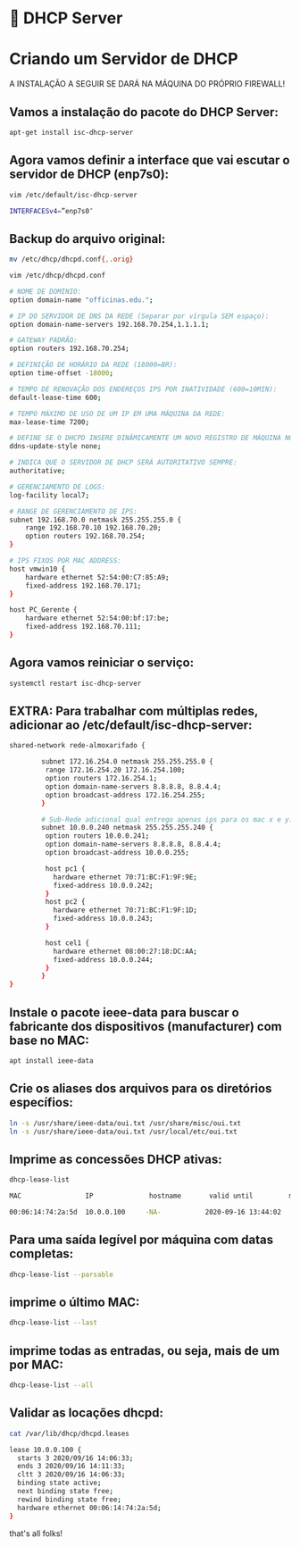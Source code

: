 # 📁 DHCP Server

# Criando um Servidor de DHCP

A INSTALAÇÃO A SEGUIR SE DARÁ NA MÁQUINA DO PRÓPRIO FIREWALL!

## Vamos a instalação do pacote do DHCP Server:

```bash
apt-get install isc-dhcp-server
```

## Agora vamos definir a interface que vai escutar o servidor de DHCP (enp7s0):

```bash
vim /etc/default/isc-dhcp-server
```

```bash
INTERFACESv4=”enp7s0″
```

## Backup do arquivo original:

```bash
mv /etc/dhcp/dhcpd.conf{,.orig}
```

```bash
vim /etc/dhcp/dhcpd.conf
```

```bash
# NOME DE DOMÍNIO:
option domain-name "officinas.edu.";

# IP DO SERVIDOR DE DNS DA REDE (Separar por vírgula SEM espaço):
option domain-name-servers 192.168.70.254,1.1.1.1;

# GATEWAY PADRÃO:
option routers 192.168.70.254;

# DEFINIÇÃO DE HORÁRIO DA REDE (18000=BR):
option time-offset -18000;

# TEMPO DE RENOVAÇÃO DOS ENDEREÇOS IPS POR INATIVIDADE (600=10MIN):
default-lease-time 600;

# TEMPO MÁXIMO DE USO DE UM IP EM UMA MÁQUINA DA REDE:
max-lease-time 7200;

# DEFINE SE O DHCPD INSERE DINÂMICAMENTE UM NOVO REGISTRO DE MÁQUINA NO DNS SERVER AO FORNECER UM IP:
ddns-update-style none;

# INDICA QUE O SERVIDOR DE DHCP SERÁ AUTORITATIVO SEMPRE:
authoritative;

# GERENCIAMENTO DE LOGS:
log-facility local7;

# RANGE DE GERENCIAMENTO DE IPS:
subnet 192.168.70.0 netmask 255.255.255.0 {
    range 192.168.70.10 192.168.70.20;
    option routers 192.168.70.254;
}

# IPS FIXOS POR MAC ADDRESS:
host vmwin10 {
    hardware ethernet 52:54:00:C7:85:A9;
    fixed-address 192.168.70.171;
}

host PC_Gerente {
    hardware ethernet 52:54:00:bf:17:be;
    fixed-address 192.168.70.111;
}
```

## Agora vamos reiniciar o serviço:

```bash
systemctl restart isc-dhcp-server
```

## EXTRA: Para trabalhar com múltiplas redes, adicionar ao /etc/default/isc-dhcp-server:

```bash
shared-network rede-almoxarifado {

        subnet 172.16.254.0 netmask 255.255.255.0 {
         range 172.16.254.20 172.16.254.100;
         option routers 172.16.254.1;
         option domain-name-servers 8.8.8.8, 8.8.4.4;
         option broadcast-address 172.16.254.255;
        }

        # Sub-Rede adicional qual entrego apenas ips para os mac x e y:
        subnet 10.0.0.240 netmask 255.255.255.240 {
         option routers 10.0.0.241;
         option domain-name-servers 8.8.8.8, 8.8.4.4;
         option broadcast-address 10.0.0.255;

         host pc1 {
           hardware ethernet 70:71:BC:F1:9F:9E;
           fixed-address 10.0.0.242;
         }
         host pc2 {
           hardware ethernet 70:71:BC:F1:9F:1D;
           fixed-address 10.0.0.243;
         }

         host cel1 {
           hardware ethernet 08:00:27:18:DC:AA;
           fixed-address 10.0.0.244;
         }
        }
}
```

## Instale o pacote ieee-data para buscar o fabricante dos dispositivos (manufacturer) com base no MAC:

```bash
apt install ieee-data
```

## Crie os aliases dos arquivos para os diretórios específios:

```bash
ln -s /usr/share/ieee-data/oui.txt /usr/share/misc/oui.txt
ln -s /usr/share/ieee-data/oui.txt /usr/local/etc/oui.txt
```

## Imprime as concessões DHCP ativas:

```bash
dhcp-lease-list
```

```bash
MAC                IP              hostname       valid until         manufacturer

00:06:14:74:2a:5d  10.0.0.100     -NA-           2020-09-16 13:44:02       Furukawa
```

## Para uma saída legível por máquina com datas completas:

```bash
dhcp-lease-list --parsable
```

## imprime o último MAC:

```bash
dhcp-lease-list --last
```

## imprime todas as entradas, ou seja, mais de um por MAC:

```bash
dhcp-lease-list --all
```

## Validar as locações dhcpd:

```bash
cat /var/lib/dhcp/dhcpd.leases
```

```bash
lease 10.0.0.100 {
  starts 3 2020/09/16 14:06:33;
  ends 3 2020/09/16 14:11:33;
  cltt 3 2020/09/16 14:06:33;
  binding state active;
  next binding state free;
  rewind binding state free;
  hardware ethernet 00:06:14:74:2a:5d;
}
```

that's all folks!
